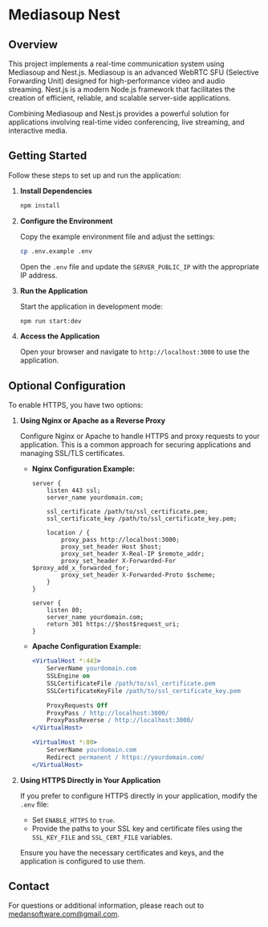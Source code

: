 # Mediasoup Nest

## Overview

This project implements a real-time communication system using Mediasoup and Nest.js. Mediasoup is an advanced WebRTC SFU (Selective Forwarding Unit) designed for high-performance video and audio streaming. Nest.js is a modern Node.js framework that facilitates the creation of efficient, reliable, and scalable server-side applications.

Combining Mediasoup and Nest.js provides a powerful solution for applications involving real-time video conferencing, live streaming, and interactive media.

## Getting Started

Follow these steps to set up and run the application:

1. **Install Dependencies**

   ```bash
   npm install
   ```

2. **Configure the Environment**

   Copy the example environment file and adjust the settings:

   ```bash
   cp .env.example .env
   ```

   Open the `.env` file and update the `SERVER_PUBLIC_IP` with the appropriate IP address.

3. **Run the Application**

   Start the application in development mode:

   ```bash
   npm run start:dev
   ```

4. **Access the Application**

   Open your browser and navigate to `http://localhost:3000` to use the application.

## Optional Configuration

To enable HTTPS, you have two options:

1. **Using Nginx or Apache as a Reverse Proxy**

   Configure Nginx or Apache to handle HTTPS and proxy requests to your application. This is a common approach for securing applications and managing SSL/TLS certificates.

   - **Nginx Configuration Example:**

     ```nginx
     server {
         listen 443 ssl;
         server_name yourdomain.com;

         ssl_certificate /path/to/ssl_certificate.pem;
         ssl_certificate_key /path/to/ssl_certificate_key.pem;

         location / {
             proxy_pass http://localhost:3000;
             proxy_set_header Host $host;
             proxy_set_header X-Real-IP $remote_addr;
             proxy_set_header X-Forwarded-For $proxy_add_x_forwarded_for;
             proxy_set_header X-Forwarded-Proto $scheme;
         }
     }

     server {
         listen 80;
         server_name yourdomain.com;
         return 301 https://$host$request_uri;
     }
     ```

   - **Apache Configuration Example:**

     ```apache
     <VirtualHost *:443>
         ServerName yourdomain.com
         SSLEngine on
         SSLCertificateFile /path/to/ssl_certificate.pem
         SSLCertificateKeyFile /path/to/ssl_certificate_key.pem

         ProxyRequests Off
         ProxyPass / http://localhost:3000/
         ProxyPassReverse / http://localhost:3000/
     </VirtualHost>

     <VirtualHost *:80>
         ServerName yourdomain.com
         Redirect permanent / https://yourdomain.com/
     </VirtualHost>
     ```

2. **Using HTTPS Directly in Your Application**

   If you prefer to configure HTTPS directly in your application, modify the `.env` file:

   - Set `ENABLE_HTTPS` to `true`.
   - Provide the paths to your SSL key and certificate files using the `SSL_KEY_FILE` and `SSL_CERT_FILE` variables.

   Ensure you have the necessary certificates and keys, and the application is configured to use them.

## Contact

For questions or additional information, please reach out to [medansoftware.com@gmail.com](mailto:medansoftware.com@gmail.com).
